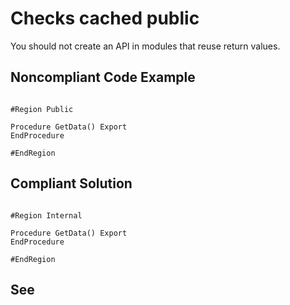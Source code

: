 # Checks cached public

You should not create an API in modules that reuse return values.

## Noncompliant Code Example

```bsl

#Region Public

Procedure GetData() Export
EndProcedure

#EndRegion

```

## Compliant Solution

```bsl

#Region Internal

Procedure GetData() Export
EndProcedure

#EndRegion

```

## See
